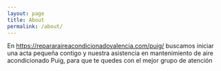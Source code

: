 ```yaml
---
layout: page
title: About
permalink: /about/
---
```


En https://repararaireacondicionadovalencia.com/puig/ buscamos iniciar una acta pequeña contigo y nuestra asistencia en mantenimiento de aire acondicionado Puig, para que te quedes con el mejor grupo de atención
